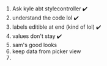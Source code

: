1. Ask kyle abt stylecontroller ✔️
2. understand the code lol ✔️
3. labels editible at end (kind of lol) ✔️
4. values don't stay ✔️
5. sam's good looks
6. keep data from picker view
7. 
